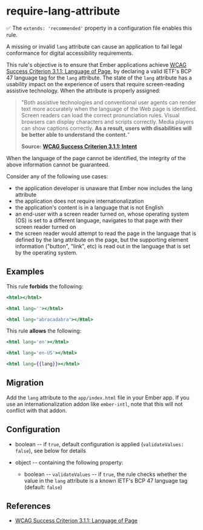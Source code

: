 # require-lang-attribute

✅ The `extends: 'recommended'` property in a configuration file enables this rule.

A missing or invalid `lang` attribute can cause an application to fail legal conformance for digital accessibility requirements.

This rule's objective is to ensure that Ember applications achieve [WCAG Success Criterion 3.1.1: Language of Page](https://www.w3.org/WAI/WCAG21/Understanding/language-of-page.html), by declaring a valid IETF's BCP 47 language tag for the `lang` attribute. The state of the `lang` attribute has a usability impact on the experience of users that require screen-reading assistive technology. When the attribute is properly assigned:

> "Both assistive technologies and conventional user agents can render text more accurately when the language of the Web page is identified. Screen readers can load the correct pronunciation rules. Visual browsers can display characters and scripts correctly. Media players can show captions correctly. **As a result, users with disabilities will be better able to understand the content.**"
>
> **Source: [WCAG Success Criterion 3.1.1: Intent](https://www.w3.org/WAI/WCAG21/Understanding/language-of-page.html#intent)**

When the language of the page cannot be identified, the integrity of the above information cannot be guaranteed.

Consider any of the following use cases:

- the application developer is unaware that Ember now includes the lang attribute
- the application does not require internationalization
- the application's content is in a language that is not English
- an end-user with a screen reader turned on, whose operating system (OS) is set to a different language, navigates to that page with their screen reader turned on
- the screen reader would attempt to read the page in the language that is defined by the lang attribute on the page, but the supporting element information ("button", "link", etc) is read out in the language that is set by the operating system.

## Examples

This rule **forbids** the following:

```hbs
<html></html>
```

```hbs
<html lang=''></html>
```

```hbs
<html lang="abracadabra"></Html>
```

This rule **allows** the following:

```hbs
<html lang='en'></html>
```

```hbs
<html lang='en-US'></html>
```

```hbs
<html lang={{lang}}></html>
```

## Migration

Add the `lang` attribute to the `app/index.html` file in your Ember app. If you use an internationalization addon like `ember-intl`, note that this will not conflict with that addon.

## Configuration

- boolean -- if `true`, default configuration is applied
  (`validateValues: false`), see below for details

- object -- containing the following property:
  - boolean -- `validateValues` -- if `true`, the rule checks whether the value in the `lang` attribute is a known IETF's BCP 47 language tag
    (default: `false`)

## References

- [WCAG Success Criterion 3.1.1: Language of Page](https://www.w3.org/WAI/WCAG21/Understanding/language-of-page.html)
